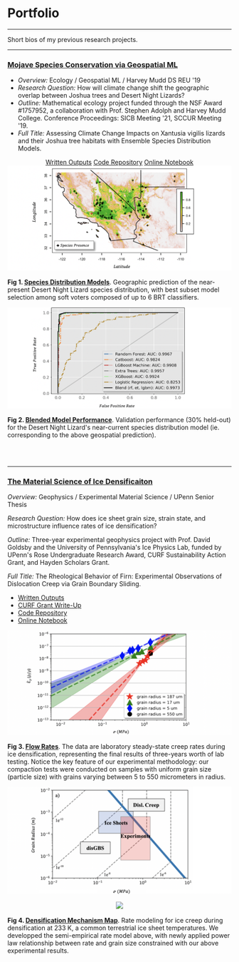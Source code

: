 # Portfolio

---

Short bios of my previous research projects. 

---

### <ins> Mojave Species Conservation via Geospatial ML </ins>

* *Overview:* Ecology / Geospatial ML / Harvey Mudd DS REU '19
* *Research Question:* How will climate change shift the geographic overlap between Joshua trees and Desert Night Lizards?
* *Outline:* Mathematical ecology project funded through the NSF Award #1757952, a collaboration with Prof. Stephen Adolph and Harvey Mudd College. Conference Proceedings: SICB Meeting '21, SCCUR Meeting '19.
* *Full Title:* Assessing Climate Change Impacts on Xantusia vigilis lizards and their Joshua tree habitats with Ensemble Species Distribution Models. 
<center>
<a target="_blank" rel="noopener noreferrer" href="https://drive.google.com/drive/folders/15nZUMuGLiINuhSuP6DJ6hg27YKZxeC9A?usp=sharing">Written Outputs</a>
<a target="_blank" rel="noopener noreferrer" href="https://github.com/daniel-furman/ensemble-climate-projections">Code Repository</a>
<a target="_blank" rel="noopener noreferrer" href="https://nbviewer.jupyter.org/github/daniel-furman/ensemble-climate-projections/blob/main/Comparing_MLs.ipynb">Online Notebook</a>
</center>

<img src="images/range.png?raw=true"/> 

**Fig 1. <ins><a target="_blank" rel="noopener noreferrer" href="https://nbviewer.jupyter.org/github/daniel-furman/ensemble-climate-projections/blob/main/Comparing_MLs.ipynb">Species Distribution Models</a></ins>**. Geographic prediction of the near-present Desert Night Lizard species distribution, with best subset model selection among soft voters composed of up to 6 BRT classifiers. 

<img src="images/auc.png?raw=true"/>

**Fig 2. <ins><a target="_blank" rel="noopener noreferrer" href="https://github.com/daniel-furman/ensemble-climate-projections">Blended Model Performance</a></ins>**. Validation performance (30% held-out) for the Desert Night Lizard's near-current species distribution model (ie. corresponding to the above geospatial prediction).  

<br><br>

---

### <ins>The Material Science of Ice Densificaiton</ins>

*Overview:* Geophysics / Experimental Material Science / UPenn Senior Thesis

*Research Question:* How does ice sheet grain size, strain state, and microstructure influence rates of ice densification?

*Outline:* Three-year experimental geophysics project with Prof. David Goldsby and the University of Pennsylvania's Ice Physics Lab, funded by UPenn's Rose Undergraduate Research Award, CURF Sustainability Action Grant, and Hayden Scholars Grant.

*Full Title:* The Rheological Behavior of Firn: Experimental Observations of Dislocation Creep via Grain Boundary Sliding.

* <a target="_blank" rel="noopener noreferrer" href="https://drive.google.com/drive/folders/1eDXEeZ1x04-mp7oUI9cQi2PNBXxXor5x?usp=sharing">Written Outputs</a>
* <a target="_blank" rel="noopener noreferrer" href="https://www.curf.upenn.edu/project/furman-daniel-experimental-ice-compaction">CURF Grant Write-Up</a>
* <a target="_blank" rel="noopener noreferrer" href="https://github.com/daniel-furman/ice-densification-research">Code Repository</a><br>
* <a target="_blank" rel="noopener noreferrer" href="https://nbviewer.jupyter.org/github/daniel-furman/ice-densification-research/blob/master/Firn_notebook.ipynb">Online Notebook</a>

<img src="images/exp-interv.png?raw=true"/>

**Fig 3. <ins><a target="_blank" rel="noopener noreferrer" href="https://github.com/daniel-furman/ice-densification-research/blob/master/exp_confidence_intervals.py">Flow Rates</a></ins>**. The data are laboratory steady-state creep rates during ice densification, representing the final results of three-years worth of lab testing. Notice the key feature of our experimental methodology: our compaction tests were conducted on samples with uniform grain size (particle size) with grains varying between 5 to 550 micrometers in radius. 

<img src="images/map.png?raw=true"/>

<p align="center"><img src="https://render.githubusercontent.com/render/math?math=\frac{\dot{\rho}}{\rho_{ice}} (dens. rate) = \frac{2{\A}(1-{\rho}r)}{(1-(1-{\rho}r)^{1/n})^{n}} (\frac{2\sigma}{n})^{n} exp(\frac{-Q}{RT})d^{-p}"> </p>

**Fig 4. <ins><a target="_blank" rel="noopener noreferrer" href="https://github.com/daniel-furman/ice-densification-research/blob/master/mechanism_maps.py">Densification Mechanism Map</a></ins>**. Rate modeling for ice creep during densification at 233 K, a common terrestrial ice sheet temperatures. We developped the semi-empirical rate model above, with newly applied power law relationship between rate and grain size constrained with our above experimental results. 
